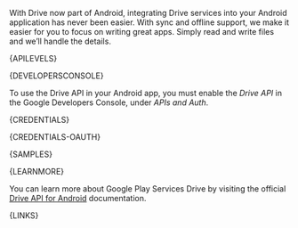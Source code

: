 With Drive now part of Android, integrating Drive services into your Android application has never been easier. With sync and offline support, we make it easier for you to focus on writing great apps. Simply read and write files and we’ll handle the details.



{APILEVELS}



{DEVELOPERSCONSOLE}

To use the Drive API in your Android app, you must enable the *Drive API* in the Google Developers Console, under *APIs and Auth*.



{CREDENTIALS}



{CREDENTIALS-OAUTH}



{SAMPLES}



{LEARNMORE}

You can learn more about Google Play Services Drive by visiting the official [Drive API for Android](https://developers.google.com/drive/android/) documentation.



{LINKS}
